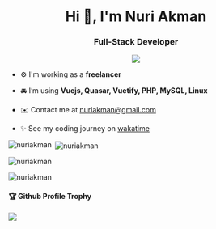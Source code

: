 <h1 align="center">Hi 🗿, I'm Nuri Akman</h1>
<h3 align="center">Full-Stack Developer</h3>
<p align='center'> <img src="https://wakatime.com/badge/user/3f63702d-187f-430f-a970-94b499de6a74.svg"> </p>

- ⚙️ I'm working as a **freelancer**

- 🚘 I’m using **Vuejs, Quasar, Vuetify, PHP, MySQL, Linux**

- ✉️ Contact me at nuriakman@gmail.com

- ✨ See my coding journey on [wakatime](https://wakatime.com/@nuriakman)


<p><img align="left" src="https://github-readme-stats.vercel.app/api/top-langs?username=nuriakman&show_icons=true&locale=en&layout=compact" alt="nuriakman" /></p>

<p>&nbsp;<img align="center" src="https://github-readme-stats.vercel.app/api?username=nuriakman&show_icons=true&locale=en" alt="nuriakman" /></p>

<p><img align="center" src="https://github-readme-streak-stats.herokuapp.com/?user=nuriakman&" alt="nuriakman" /></p>

<p align="left"> <img src="https://komarev.com/ghpvc/?username=nuriakman&label=ProfileViews&color=0e75b6&style=flat" alt="nuriakman" /> </p>

<div>
  <h4>🏆 Github Profile Trophy</h4>
  <img src="https://github-profile-trophy.vercel.app/?username=nuriakman&column=3"/>
</div>
